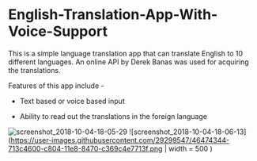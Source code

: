 # English-Translation-App-With-Voice-Support

This is a simple language translation app that can translate English to 10 different languages. An online API by Derek Banas was used for acquiring the translations. 

Features of this app include - 

* Text based or voice based input 

* Ability to read out the translations in the foreign language 



![screenshot_2018-10-04-18-05-29](https://user-images.githubusercontent.com/29299547/46474340-700b1900-c804-11e8-9f60-1753db9b9d7f.png ) ![screenshot_2018-10-04-18-06-13](https://user-images.githubusercontent.com/29299547/46474344-713c4600-c804-11e8-8470-c369c4e7713f.png | width = 500 )
